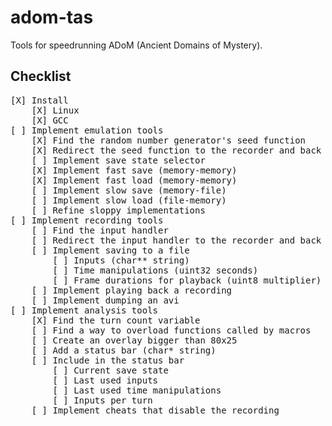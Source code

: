 adom-tas
========

Tools for speedrunning ADoM (Ancient Domains of Mystery).

Checklist
---------

<pre>
[X] Install
	[X] Linux
	[X] GCC
[ ] Implement emulation tools
	[X] Find the random number generator's seed function
	[X] Redirect the seed function to the recorder and back again
	[ ] Implement save state selector
	[X] Implement fast save (memory-memory)
	[X] Implement fast load (memory-memory)
	[ ] Implement slow save (memory-file)
	[ ] Implement slow load (file-memory)
	[ ] Refine sloppy implementations
[ ] Implement recording tools
	[ ] Find the input handler
	[ ] Redirect the input handler to the recorder and back again
	[ ] Implement saving to a file
		[ ] Inputs (char** string)
		[ ] Time manipulations (uint32 seconds)
		[ ] Frame durations for playback (uint8 multiplier)
	[ ] Implement playing back a recording
	[ ] Implement dumping an avi
[ ] Implement analysis tools
	[X] Find the turn count variable
	[ ] Find a way to overload functions called by macros
	[ ] Create an overlay bigger than 80x25
	[ ] Add a status bar (char* string)
	[ ] Include in the status bar
		[ ] Current save state
		[ ] Last used inputs
		[ ] Last used time manipulations
		[ ] Inputs per turn
	[ ] Implement cheats that disable the recording
</pre>
